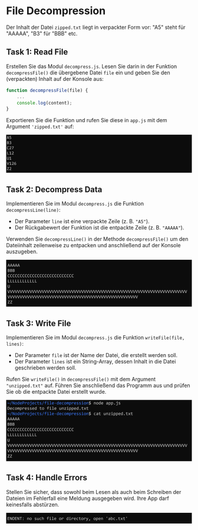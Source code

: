 # File Decompression

Der Inhalt der Datei `zipped.txt` liegt in verpackter Form vor: "A5" steht für "AAAAA", "B3" für "BBB" etc.

## Task 1: Read File
Erstellen Sie das Modul `decompress.js`. Lesen Sie darin in der Funktion `decompressFile()` die übergebene Datei `file` ein und geben Sie den (verpackten) Inhalt auf der Konsole aus:

```javascript
function decompressFile(file) {
    ...
    console.log(content);
}
```

Exportieren Sie die Funktion und rufen Sie diese in `app.js` mit dem Argument `'zipped.txt'` auf:

![img](./images/console1.png)

## Task 2: Decompress Data

Implementieren Sie im Modul `decompress.js` die Funktion `decompressLine(line)`:
  - Der Parameter `line` ist eine verpackte Zeile (z. B. `"A5"`).
  - Der Rückgabewert der Funktion ist die entpackte Zeile (z. B. `"AAAAA"`).

Verwenden Sie `decompressLine()` in der Methode `decompressFile()` um den Dateiinhalt zeilenweise zu entpacken und anschließend auf der Konsole auszugeben.

![img](./images/console2.png)

## Task 3: Write File

Implementieren Sie im Modul `decompress.js` die Funktion `writeFile(file, lines)`:
  - Der Parameter `file` ist der Name der Datei, die erstellt werden soll.
  - Der Parameter `lines` ist ein String-Array, dessen Inhalt in die Datei geschrieben werden soll.

Rufen Sie `writeFile()` in `decompressFile()` mit dem Argument `"unzipped.txt"` auf. Führen Sie anschließend das Programm aus und prüfen Sie ob die entpackte Datei erstellt wurde.

![img](./images/console3.png)

## Task 4: Handle Errors

Stellen Sie sicher, dass sowohl beim Lesen als auch beim Schreiben der Dateien im Fehlerfall eine Meldung ausgegeben wird. Ihre App darf keinesfalls abstürzen.

![img](./images/console4.png)